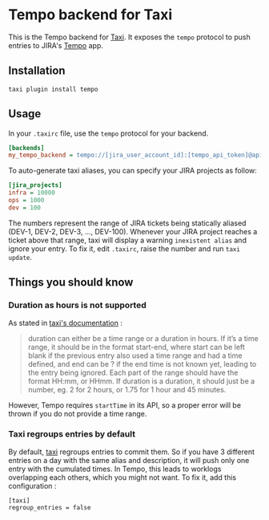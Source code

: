 Tempo backend for Taxi
======================

This is the Tempo backend for [Taxi](https://github.com/sephii/taxi). It
exposes the `tempo` protocol to push entries to JIRA's [Tempo](https://www.tempo.io) app.

Installation
------------

```shell
taxi plugin install tempo
```

Usage
-----

In your `.taxirc` file, use the `tempo` protocol for your backend.

```ini
[backends]
my_tempo_backend = tempo://[jira_user_account_id]:[tempo_api_token]@api.tempo.io/core/3/
```

To auto-generate taxi aliases, you can specify your JIRA projects as follow:

```ini
[jira_projects]
infra = 10000
ops = 1000
dev = 100
```

The numbers represent the range of JIRA tickets being statically aliased (DEV-1, DEV-2, DEV-3, ..., DEV-100). Whenever your JIRA project reaches a ticket above that range, taxi will display a warning `inexistent alias` and ignore your entry. To fix it, edit `.taxirc`, raise the number and run `taxi update`.

Things you should know
----------------------

### Duration as hours is not supported

As stated in [taxi's documentation](https://taxi-timesheets.readthedocs.io/en/master/userguide.html#timesheet-syntax) :

> duration can either be a time range or a duration in hours. If it’s a time range, it should be in the format start-end, where start can be left blank if the previous entry also used a time range and had a time defined, and end can be ? if the end time is not known yet, leading to the entry being ignored. Each part of the range should have the format HH:mm, or HHmm. If duration is a duration, it should just be a number, eg. 2 for 2 hours, or 1.75 for 1 hour and 45 minutes.

However, Tempo requires `startTime` in its API, so a proper error will be thrown if you do not provide a time range.

### Taxi regroups entries by default

By default, [taxi](https://taxi-timesheets.readthedocs.io/en/master/userguide.html#regroup-entries) regroups entries to commit them. So if you have 3 different entries on a day with the same alias and description, it will push only one entry with the cumulated times. In Tempo, this leads to worklogs overlapping each others, which you might not want. To fix it, add this configuration :

```
[taxi]
regroup_entries = false
```
